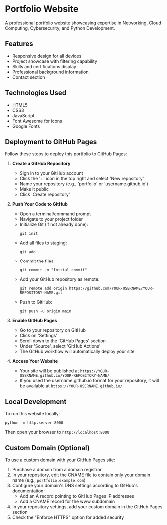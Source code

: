 # Portfolio Website

A professional portfolio website showcasing expertise in Networking, Cloud Computing, Cybersecurity, and Python Development.

## Features

- Responsive design for all devices
- Project showcase with filtering capability
- Skills and certifications display
- Professional background information
- Contact section

## Technologies Used

- HTML5
- CSS3
- JavaScript
- Font Awesome for icons
- Google Fonts
 
## Deployment to GitHub Pages

Follow these steps to deploy this portfolio to GitHub Pages:

1. **Create a GitHub Repository**
   - Sign in to your GitHub account
   - Click the '+' icon in the top right and select 'New repository'
   - Name your repository (e.g., 'portfolio' or 'username.github.io')
   - Make it public
   - Click 'Create repository'

2. **Push Your Code to GitHub**
   - Open a terminal/command prompt
   - Navigate to your project folder
   - Initialize Git (if not already done):
     ```
     git init
     ```
   - Add all files to staging:
     ```
     git add .
     ```
   - Commit the files:
     ```
     git commit -m "Initial commit"
     ```
   - Add your GitHub repository as remote:
     ```
     git remote add origin https://github.com/YOUR-USERNAME/YOUR-REPOSITORY-NAME.git
     ```
   - Push to GitHub:
     ```
     git push -u origin main
     ```

3. **Enable GitHub Pages**
   - Go to your repository on GitHub
   - Click on 'Settings'
   - Scroll down to the 'GitHub Pages' section
   - Under 'Source', select 'GitHub Actions'
   - The GitHub workflow will automatically deploy your site

4. **Access Your Website**
   - Your site will be published at `https://YOUR-USERNAME.github.io/YOUR-REPOSITORY-NAME/`
   - If you used the username.github.io format for your repository, it will be available at `https://YOUR-USERNAME.github.io/`

## Local Development

To run this website locally:

```
python -m http.server 8000
```

Then open your browser to `http://localhost:8000`

## Custom Domain (Optional)

To use a custom domain with your GitHub Pages site:

1. Purchase a domain from a domain registrar
2. In your repository, edit the CNAME file to contain only your domain name (e.g., `portfolio.example.com`)
3. Configure your domain's DNS settings according to GitHub's documentation:
   - Add an A record pointing to GitHub Pages IP addresses
   - Add a CNAME record for the www subdomain
4. In your repository settings, add your custom domain in the GitHub Pages section
5. Check the "Enforce HTTPS" option for added security